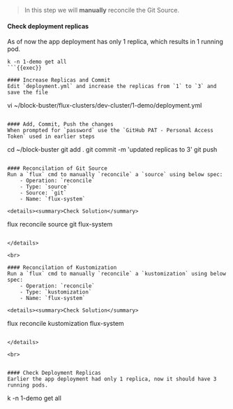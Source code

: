 > In this step we will **manually** reconcile the Git Source.

#### Check deployment replicas
As of now the app deployment has only 1 replica, which results in 1 running pod.

```
k -n 1-demo get all
```{{exec}}

#### Increase Replicas and Commit
Edit `deployment.yml` and increase the replicas from `1` to `3` and save the file

```
vi ~/block-buster/flux-clusters/dev-cluster/1-demo/deployment.yml
```{{exec}}

#### Add, Commit, Push the changes
When prompted for `password` use the `GitHub PAT - Personal Access Token` used in earlier steps

```
cd ~/block-buster
git add .
git commit -m 'updated replicas to 3'
git push
```{{exec}}

#### Reconcilation of Git Source
Run a `flux` cmd to manually `reconcile` a `source` using below spec:
    - Operation: `reconcile`
    - Type: `source`
    - Source: `git`
    - Name: `flux-system`

<details><summary>Check Solution</summary>

```
flux reconcile source git flux-system
```{{exec}}

</details>

<br>

#### Reconcilation of Kustomization
Run a `flux` cmd to manually `reconcile` a `kustomization` using below spec:
    - Operation: `reconcile`
    - Type: `kustomization`
    - Name: `flux-system`

<details><summary>Check Solution</summary>

```
flux reconcile kustomization flux-system
```{{exec}}

</details>

<br>


#### Check Deployment Replicas
Earlier the app deployment had only 1 replica, now it should have 3 running pods.

```
k -n 1-demo get all
```{{exec}}
